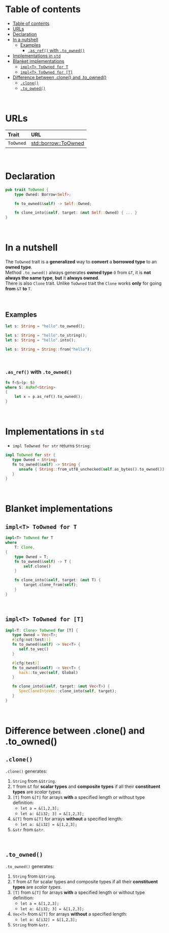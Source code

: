 # Table of contents
- [Table of contents](#table-of-contents)
- [URLs](#urls)
- [Declaration](#declaration)
- [In a nutshell](#in-a-nutshell)
  - [Examples](#examples)
    - [`.as_ref()` with `.to_owned()`](#as_ref-with-to_owned)
- [Implementations in `std`](#implementations-in-std)
- [Blanket implementations](#blanket-implementations)
  - [`impl<T> ToOwned for T`](#implt-toowned-for-t)
  - [`impl<T> ToOwned for [T]`](#implt-toowned-for-t-1)
- [Difference between .clone() and .to\_owned()](#difference-between-clone-and-to_owned)
  - [`.clone()`](#clone)
  - [`.to_owned()`](#to_owned)

<br>

# URLs
|Trait|URL|
|:----|:------------|
|`ToOwned`|[std::borrow::ToOwned](https://doc.rust-lang.org/std/borrow/trait.ToOwned.html)|

<br>

# Declaration
```Rust
pub trait ToOwned {
    type Owned: Borrow<Self>;

    fn to_owned(&self) -> Self::Owned;

    fn clone_into(&self, target: &mut Self::Owned) { ... }
}
```

<br>

# In a nutshell
The `ToOwned` trait is a **generalized** way to **convert** a **borrowed type** to an **owned type**.<br>
Method `.to_owned()` always generates **owned type** `O` from `&T`, it is **not always the same type**, **but** it **always owned**.<br>
There is also `Clone` trait. Unlike `ToOwned` trait the `Clone` works **only** for going **from** `&T` **to** `T`.<br>

<br>

## Examples
```rust
let s: String = "hello".to_owned();

let s: String = "hello".to_string();
let s: String = "hello".into();

let s: String = String::from("hello");
```

<br>

### `.as_ref()` with `.to_owned()`
```Rust
fn f<S>(p: S)
where S: AsRef<String>
{ 
    let x = p.as_ref().to_owned();
}
```

<br>

# Implementations in `std`
- `impl ToOwned for str` returns `String`:
```rust
impl ToOwned for str {
   type Owned = String;
   fn to_owned(&self) -> String {
      unsafe { String::from_utf8_unchecked(self.as_bytes().to_owned()) }
   }
}
```

<br>

# Blanket implementations
## `impl<T> ToOwned for T`
```rust
impl<T> ToOwned for T
where
    T: Clone,
{
    type Owned = T;
    fn to_owned(&self) -> T {
        self.clone()
    }

    fn clone_into(&self, target: &mut T) {
        target.clone_from(self);
    }
}
```

<br>

## `impl<T> ToOwned for [T]`
```rust
impl<T: Clone> ToOwned for [T] {
   type Owned = Vec<T>;
   #[cfg(not(test))]
   fn to_owned(&self) -> Vec<T> {
      self.to_vec()
   }

   #[cfg(test)]
   fn to_owned(&self) -> Vec<T> {
      hack::to_vec(self, Global)
   }

   fn clone_into(&self, target: &mut Vec<T>) {
      SpecCloneIntoVec::clone_into(self, target);
   }
}
```

<br>

# Difference between .clone() and .to_owned()
## `.clone()`
`.clone()` generates:
1. `String` from `&String`.
2. `T` from `&T` for **scalar types** and **composite types** if all their **constituent types** are *scalar types*.
3. `[T]` from `&[T]` for arrays **with** a specified length or without type definition:
   - `let a = &[1,2,3];`
   - `let a: &[i32; 3] = &[1,2,3];`
4. `&[T]` from `&[T]` for arrays **without** a specified length:
   - `let a: &[i32] = &[1,2,3];`
5. `&str` from `&str`.

<br>

## `.to_owned()`
`.to_owned()` generates:
1. `String` from `&String`.
2. `T` from `&T` for scalar types and composite types if all their **constituent types** are *scalar types*.
3. `[T]` from `&[T]` for arrays **with** a specified length or without type definition:
   - `let a = &[1,2,3];`
   - `let a: &[i32; 3] = &[1,2,3];`
4. `Vec<T>` from `&[T]` for arrays **without** a specified length:
   - `let a: &[i32] = &[1,2,3];`
5. `String` from `&str`.
